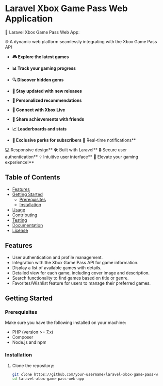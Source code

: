 # Laravel Xbox Game Pass Web Application

🚀 Laravel Xbox Game Pass Web App:

🌐 A dynamic web platform seamlessly integrating with the Xbox Game Pass API

- **🎮 Explore the latest games**
- **📊 Track your gaming progress**
- **🔍 Discover hidden gems**
- **🚀 Stay updated with new releases**
-  **🌟 Personalized recommendations**

- **🔗 Connect with Xbox Live**
- **👥 Share achievements with friends**
- **📈 Leaderboards and stats**
- **🎁 Exclusive perks for subscribers**
🚨 Real-time notifications**

💻 Responsive design**
🛠️ Built with Laravel**
🔒 Secure user authentication**
💡 Intuitive user interface**
🚀 Elevate your gaming experience!**

## Table of Contents
- [Features](#features)
- [Getting Started](#getting-started)
  - [Prerequisites](#prerequisites)
  - [Installation](#installation)
- [Usage](#usage)
- [Contributing](#contributing)
- [Testing](#testing)
- [Documentation](#documentation)
- [License](#license)

## Features

- User authentication and profile management.
- Integration with the Xbox Game Pass API for game information.
- Display a list of available games with details.
- Detailed view for each game, including cover image and description.
- Search functionality to find games based on title or genre.
- Favorites/Wishlist feature for users to manage their preferred games.

## Getting Started

### Prerequisites

Make sure you have the following installed on your machine:

- PHP (version >= 7.x)
- Composer
- Node.js and npm

### Installation

1. Clone the repository:

   ```bash
   git clone https://github.com/your-username/laravel-xbox-game-pass-web-app.git
   cd laravel-xbox-game-pass-web-app
